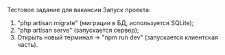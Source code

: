 Тестовое задание для вакансии
Запуск проекта:
1) "php artisan migrate" (миграции в БД, используется SQLite);
2) "php artisan serve" (запускается сервер);
3) Открыть новый терминал -> "npm run dev" (запускается клиентская часть).
